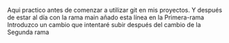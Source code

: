 Aqui practico antes de comenzar a utilizar git en mis proyectos. 
Y después de estar al día con la rama main añado esta línea en la Primera-rama
Introduzco un cambio que intentaré subir después del cambio de la Segunda rama
